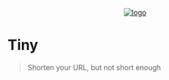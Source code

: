 <p align="center">
  <a href="https://note.miksin.art" target="_blank" rel="noopener noreferrer">
    <img alt="logo" src="https://tiny.miksin.ddns-ip.net/logo.svg">
  </a>
</p>

# Tiny

> Shorten your URL, but not short enough
